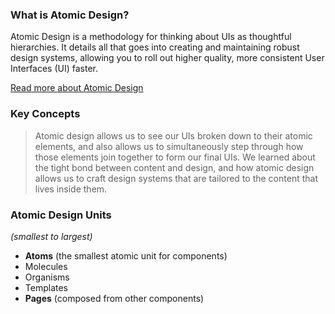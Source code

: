 
### What is Atomic Design?
Atomic Design is a methodology for thinking about UIs as thoughtful hierarchies. It details all that goes into creating and maintaining robust design systems, allowing you to roll out higher quality, more consistent User Interfaces (UI) faster.

[Read more about Atomic Design](http://atomicdesign.bradfrost.com/table-of-contents/)

### Key Concepts
> Atomic design allows us to see our UIs broken down to their atomic elements, and also allows us to simultaneously step through how those elements join together to form our final UIs. We learned about the tight bond between content and design, and how atomic design allows us to craft design systems that are tailored to the content that lives inside them.

### Atomic Design Units
*(smallest to largest)*  
* **Atoms**  (the smallest atomic unit for components)  
* Molecules
* Organisms
* Templates
* **Pages** (composed from other components)
